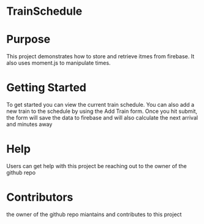 # TrainSchedule

#  Purpose
This project demonstrates how to store and retrieve itmes from firebase.  It also uses moment.js to manipulate times.

#  Getting Started
To get started you can view the current train schedule.  You can also add a new train to the schedule by using the Add Train form.  Once you hit submit, the form will save the data to firebase and will also calculate the next arrival and minutes away


# Help
Users can get help with this project be reaching out to the owner of the github repo


# Contributors
the owner of the github repo miantains and contributes to this project